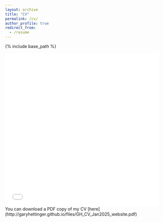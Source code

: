 ```yaml
---
layout: archive
title: "CV"
permalink: /cv/
author_profile: true
redirect_from:
  - /resume
---
```


{% include base_path %}

<iframe src="/files/GH_CV_Sep2025_Site.pdf" width="100%" height="500" frameborder="no" border="0" marginwidth="0" marginheight="0"></iframe>
You can download a PDF copy of my CV [here](http://garyhettinger.github.io/files/GH_CV_Jan2025_website.pdf)
